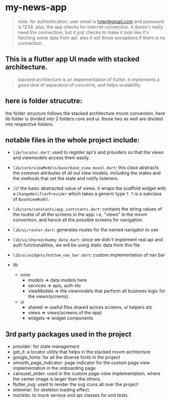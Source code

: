 # my-news-app

> note: for authentication, user email is tyler@gmail.com and password is 1234.
> also, the app checks for internet connection. it doesn't really need the connecition, but it just checks to make it look like it's fetching some data from api. also it will throw exceptions if there is no connection.

## This is a flutter app UI made with stacked architecture.

> stacked architecture is an implementation of flutter. 
> it implements a good deal of separation of concerns, 
> and helps scalability 

## here is folder strucutre:
the folder structure follows the stacked architecture mvvm convention.
here lib folder is divided into 2 folders core and ui. those two as well
are divided into respective folders.

## notable files in the whole project include:
- `lib/locator.dart`: used to register api's and providers so that the views and viewmodels access them easily.
- `lib/core/viewModels/base/base_view_movel.dart`: this class abstracts the common attributes of all out view models. including the states and the methods that set the state and notify listeners.
- :/// the basic abstracted value of views. it wraps the scaffold widget with a `ChangeNotifierProvider` which takes a generic type `T`. `T` is a subclass of `BaseViewModel`.
- `lib/core/constants/app_contstants.dart`: contains the string values of the routes of all the screens in the app: i.e, "views" in the mvvm convention, and hence all the possible screens for navigation.
- `lib/ui/router.dart`: generates routes for the named navigator to use
- `lib/ui/shared/dummy_data.dart`: since we didn't implement real api and auth
functionalities, we will be using static data from this file
-  `lib/ui/widgets/bottom_nav_bar.dart`: custom implementation of nav bar

- lib
    - core
        - models => data models here
        - services => apis, auth etc
        - viewModels => the viewmodels that perform all business logic for the views(screens).
    - ui
        - shared => useful files shared across screens, ui helpers etc
        - views => views(screens of the app)
        - widgets => widget components

## 3rd party packages used in the project
- provider: for state management
- get_it: a locator utility that helps in the stacked mvvm archtecture
- google_fonts: for all the diverse fonts in the project
- smooth_page_indicator: page indicator for the custom page view implementation in the onboarding page
- carousel_slider: used in the custom page-view implementation, where the center image is larger than the others.
- flutter_svg: used to render the svg icons all over the project
- shimmer: for skeleton loading effect.
- mockito: to mock service and api classes for unit tests.


